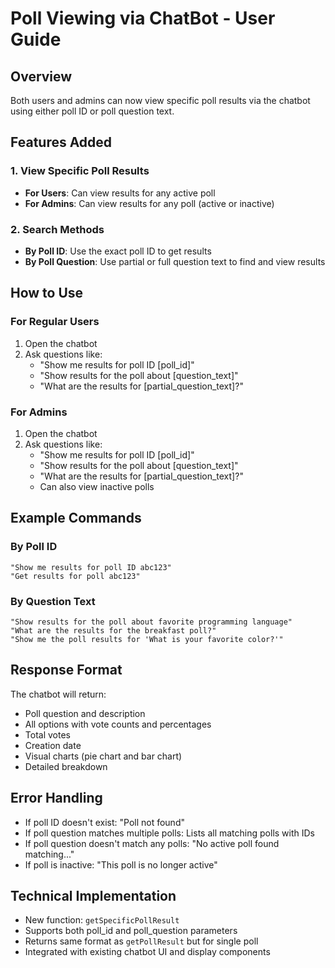 # Poll Viewing via ChatBot - User Guide

## Overview
Both users and admins can now view specific poll results via the chatbot using either poll ID or poll question text.

## Features Added

### 1. View Specific Poll Results
- **For Users**: Can view results for any active poll
- **For Admins**: Can view results for any poll (active or inactive)

### 2. Search Methods
- **By Poll ID**: Use the exact poll ID to get results
- **By Poll Question**: Use partial or full question text to find and view results

## How to Use

### For Regular Users
1. Open the chatbot
2. Ask questions like:
   - "Show me results for poll ID [poll_id]"
   - "Show results for the poll about [question_text]"
   - "What are the results for [partial_question_text]?"

### For Admins
1. Open the chatbot
2. Ask questions like:
   - "Show me results for poll ID [poll_id]"
   - "Show results for the poll about [question_text]"
   - "What are the results for [partial_question_text]?"
   - Can also view inactive polls

## Example Commands

### By Poll ID
```
"Show me results for poll ID abc123"
"Get results for poll abc123"
```

### By Question Text
```
"Show results for the poll about favorite programming language"
"What are the results for the breakfast poll?"
"Show me the poll results for 'What is your favorite color?'"
```

## Response Format
The chatbot will return:
- Poll question and description
- All options with vote counts and percentages
- Total votes
- Creation date
- Visual charts (pie chart and bar chart)
- Detailed breakdown

## Error Handling
- If poll ID doesn't exist: "Poll not found"
- If poll question matches multiple polls: Lists all matching polls with IDs
- If poll question doesn't match any polls: "No active poll found matching..."
- If poll is inactive: "This poll is no longer active"

## Technical Implementation
- New function: `getSpecificPollResult`
- Supports both poll_id and poll_question parameters
- Returns same format as `getPollResult` but for single poll
- Integrated with existing chatbot UI and display components
